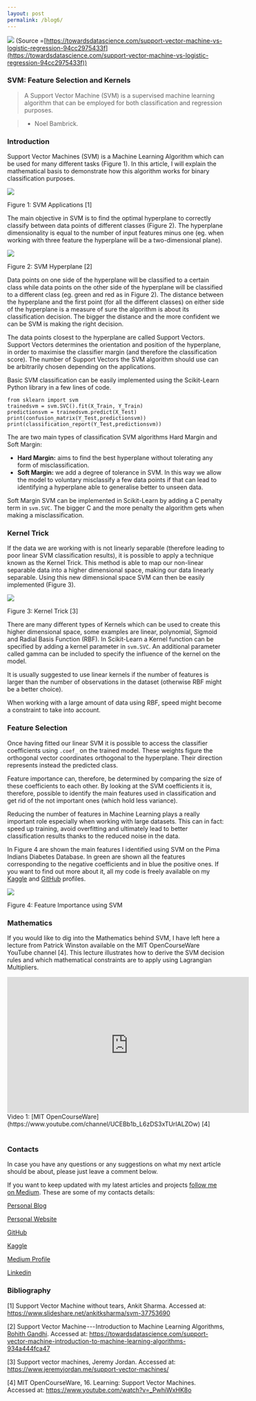 ```yaml
---
layout: post
permalink: /blog6/
---
```


![](https://cdn-images-1.medium.com/max/2000/1*nUpw5agP-Vefm4Uinteq-A.png)
<span class="figcaption_hack">(Source
=[https://towardsdatascience.com/support-vector-machine-vs-logistic-regression-94cc2975433f](https://towardsdatascience.com/support-vector-machine-vs-logistic-regression-94cc2975433f))</span>

### SVM: Feature Selection and Kernels

> A Support Vector Machine (SVM) is a supervised machine learning algorithm that can be employed for both classification and regression purposes.

> - Noel Bambrick.

### Introduction

Support Vector Machines (SVM) is a Machine Learning Algorithm which can be used for many different tasks (Figure 1). In this article, I will explain the mathematical basis to demonstrate how this algorithm works for binary classification purposes.

![](https://cdn-images-1.medium.com/max/2000/1*C1MId293xqoVio8av9Rc2g.jpeg)

Figure 1: SVM Applications [1]

The main objective in SVM is to find the optimal hyperplane to correctly classify between data points of different classes (Figure 2). The hyperplane dimensionality is equal to the number of input features minus one (eg. when working with three feature the hyperplane will be a two-dimensional plane).

![](https://cdn-images-1.medium.com/max/2600/1*FwrX8viaCLljRAAxiSAp8Q.png)

Figure 2: SVM Hyperplane [2]

Data points on one side of the hyperplane will be classified to a certain class while data points on the other side of the hyperplane will be classified to a different class (eg. green and red as in Figure 2). The distance between the hyperplane and the first point (for all the different classes) on either side of the hyperplane is a measure of sure the algorithm is about its classification decision. The bigger the distance and the more confident we can be SVM is making the right decision.

The data points closest to the hyperplane are called Support Vectors. Support Vectors determines the orientation and position of the hyperplane, in order to maximise the classifier margin (and therefore the classification score). The number of Support Vectors the SVM algorithm should use can be arbitrarily chosen depending on the applications.

Basic SVM classification can be easily implemented using the Scikit-Learn Python library in a few lines of code.

    from sklearn import svm
    trainedsvm = svm.SVC().fit(X_Train, Y_Train)
    predictionsvm = trainedsvm.predict(X_Test)
    print(confusion_matrix(Y_Test,predictionsvm))
    print(classification_report(Y_Test,predictionsvm))

The are two main types of classification SVM algorithms Hard Margin and Soft Margin:

-   **Hard Margin:** aims to find the best hyperplane without tolerating any form of misclassification.
-   **Soft Margin:** we add a degree of tolerance in SVM. In this way we allow the model to voluntary misclassify a few data points if that can lead to identifying a hyperplane able to generalise better to unseen data.

Soft Margin SVM can be implemented in Scikit-Learn by adding a C penalty term in `svm.SVC`. The bigger C and the more penalty the algorithm gets when making a misclassification.

### Kernel Trick

If the data we are working with is not linearly separable (therefore leading to poor linear SVM classification results), it is possible to apply a technique known as the Kernel Trick. This method is able to map our non-linear separable data into a higher dimensional space, making our data linearly separable. Using this new dimensional space SVM can then be easily implemented (Figure 3). 

![](https://cdn-images-1.medium.com/max/2000/1*zWzeMGyCc7KvGD9X8lwlnQ.png)

Figure 3: Kernel Trick [3]

There are many different types of Kernels which can be used to create this higher dimensional space, some examples are linear, polynomial, Sigmoid and Radial Basis Function (RBF). In Scikit-Learn a Kernel function can be specified by adding a kernel parameter in `svm.SVC`. An additional parameter called gamma can be included to specify the influence of the kernel on the model.

It is usually suggested to use linear kernels if the number of features is larger than the number of observations in the dataset (otherwise RBF might be a better choice).

When working with a large amount of data using RBF, speed might become a constraint to take into account.

### Feature Selection

Once having fitted our linear SVM it is possible to access the classifier coefficients using `.coef_` on the trained model. These weights figure the orthogonal vector coordinates orthogonal to the hyperplane. Their direction represents instead the predicted class.

Feature importance can, therefore, be determined by comparing the size of these coefficients to each other. By looking at the SVM coefficients it is, therefore, possible to identify the main features used in classification and get rid of the not important ones (which hold less variance).

Reducing the number of features in Machine Learning plays a really important role especially when working with large datasets. This can in fact: speed up training, avoid overfitting and ultimately lead to better classification results thanks to the reduced noise in the data.

In Figure 4 are shown the main features I identified using SVM on the Pima Indians Diabetes Database. In green are shown all the features corresponding to the negative coefficients and in blue the positive ones. If you want to find out more about it, all my code is freely available on my [Kaggle](https://www.kaggle.com/pierpaolo28/pima-indians-diabetes-database) and [GitHub](https://github.com/pierpaolo28/Companies-Data-set-Challenges/blob/master/Microsoft%20Workshop%20-%20Deep%20Learning%20Data%20Analysis%20in%20Azure.ipynb) profiles.

![](https://cdn-images-1.medium.com/max/2600/1*da24RNaZz56cZVcgI2SC5w.png)

Figure 4: Feature Importance using SVM

### Mathematics

If you would like to dig into the Mathematics behind SVM, I have left here a lecture from Patrick Winston available on the MIT OpenCourseWare YouTube channel [4]. This lecture illustrates how to derive the SVM decision rules and which mathematical constraints are to apply using Lagrangian Multipliers. 

<div>
<iframe width="560" height="315" src="https://www.youtube.com/embed/_PwhiWxHK8o" frameborder="0" allow="accelerometer; autoplay; encrypted-media; gyroscope; picture-in-picture" allowfullscreen></iframe>
</div>
<span class="figcaption_hack">Video 1: [MIT OpenCourseWare](https://www.youtube.com/channel/UCEBb1b_L6zDS3xTUrIALZOw) [4]</span>
<br><br>

### Contacts

In case you have any questions or any suggestions on what my next article should
be about, please just leave a comment below.

If you want to keep updated with my latest articles and projects [follow me on
Medium](https://medium.com/@pierpaoloippolito28). These are some of my contacts
details:

[Personal Blog](https://pierpaolo28.github.io/blog/)

[Personal Website](https://pierpaolo28.github.io/)

[GitHub](https://github.com/pierpaolo28)

[Kaggle](https://www.kaggle.com/pierpaolo28)

[Medium Profile](https://towardsdatascience.com/@pierpaoloippolito28)

[Linkedin](https://uk.linkedin.com/in/pier-paolo-ippolito-202917146)

### Bibliography

[1] Support Vector Machine without tears, Ankit Sharma. Accessed at: <https://www.slideshare.net/ankitksharma/svm-37753690>

[2] Support Vector Machine --- Introduction to Machine Learning Algorithms, [Rohith Gandhi](https://towardsdatascience.com/@grohith327). Accessed at: <https://towardsdatascience.com/support-vector-machine-introduction-to-machine-learning-algorithms-934a444fca47>

[3] Support vector machines, Jeremy Jordan. Accessed at: <https://www.jeremyjordan.me/support-vector-machines/>

[4] MIT OpenCourseWare, 16. Learning: Support Vector Machines. Accessed at: <https://www.youtube.com/watch?v=_PwhiWxHK8o>

